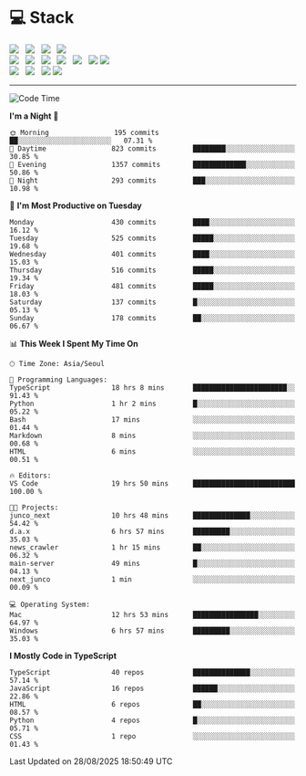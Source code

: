 <h1>💻 Stack</h1>
<div>
 <!-- badge : https://shields.io/ -->
 <!-- icon : https://simpleicons.org/?q=Get -->
 <img src="https://img.shields.io/badge/HTML5-e74c3c?style=flat-square&logo=HTML5&logoColor=white"/> &nbsp 
 <img src="https://img.shields.io/badge/CSS3-0A84FF?style=flat-square&logo=CSS3&logoColor=white"/> &nbsp 
 <img src="https://img.shields.io/badge/JavaScript-FFCD11?style=flat-square&logo=JavaScript&logoColor=white"/> &nbsp 
 <img src="https://img.shields.io/badge/TypeScript-3075C0?style=flat-square&logo=TypeScript&logoColor=white"/>
 <br/>
 <img src="https://img.shields.io/badge/Next-000000?style=flat-square&logo=nextdotjs&logoColor=white"/> &nbsp 
 <img src="https://img.shields.io/badge/React-00BCF6?style=flat-square&logo=React&logoColor=white"/> &nbsp 
 <img src="https://img.shields.io/badge/Redux-764ABC?style=flat-square&logo=Redux&logoColor=white"/> &nbsp
 <img src="https://img.shields.io/badge/Recoil-3578E5?style=flat-square&logo=recoil&logoColor=white"/> &nbsp
 <img src="https://img.shields.io/badge/React-Query-FF4154?style=flat-square&logo=reactquery&logoColor=white"/> &nbsp 
 <img src="https://img.shields.io/badge/styled%2Dcomponents-DB7093?style=flat-square&logo=styled%2Dcomponents&logoColor=white"/>
 <img src="https://img.shields.io/badge/CSS Modules-000000?style=flat-square&logo=CSS Modules&logoColor=white"/> &nbsp 
 <br/>
 <img src="https://img.shields.io/badge/Node-339933?style=flat-square&logo=Node.js&logoColor=white"/> &nbsp 
 <img src="https://img.shields.io/badge/Express-000000?style=flat-square&logo=Express&logoColor=white"/> &nbsp 
 <img src="https://img.shields.io/badge/MongoDB-47A248?style=flat-square&logo=MongoDB&logoColor=white"/>
 <img src="https://img.shields.io/badge/MariaDB-003545?style=flat-square&logo=mariadb&logoColor=white"/>
</div>

<hr>

<!--START_SECTION:waka-->
![Code Time](http://img.shields.io/badge/Code%20Time-2%2C814%20hrs%2041%20mins-blue)

**I'm a Night 🦉** 

```text
🌞 Morning                195 commits         ██░░░░░░░░░░░░░░░░░░░░░░░   07.31 % 
🌆 Daytime                823 commits         ████████░░░░░░░░░░░░░░░░░   30.85 % 
🌃 Evening                1357 commits        █████████████░░░░░░░░░░░░   50.86 % 
🌙 Night                  293 commits         ███░░░░░░░░░░░░░░░░░░░░░░   10.98 % 
```
📅 **I'm Most Productive on Tuesday** 

```text
Monday                   430 commits         ████░░░░░░░░░░░░░░░░░░░░░   16.12 % 
Tuesday                  525 commits         █████░░░░░░░░░░░░░░░░░░░░   19.68 % 
Wednesday                401 commits         ████░░░░░░░░░░░░░░░░░░░░░   15.03 % 
Thursday                 516 commits         █████░░░░░░░░░░░░░░░░░░░░   19.34 % 
Friday                   481 commits         █████░░░░░░░░░░░░░░░░░░░░   18.03 % 
Saturday                 137 commits         █░░░░░░░░░░░░░░░░░░░░░░░░   05.13 % 
Sunday                   178 commits         ██░░░░░░░░░░░░░░░░░░░░░░░   06.67 % 
```


📊 **This Week I Spent My Time On** 

```text
🕑︎ Time Zone: Asia/Seoul

💬 Programming Languages: 
TypeScript               18 hrs 8 mins       ███████████████████████░░   91.43 % 
Python                   1 hr 2 mins         █░░░░░░░░░░░░░░░░░░░░░░░░   05.22 % 
Bash                     17 mins             ░░░░░░░░░░░░░░░░░░░░░░░░░   01.44 % 
Markdown                 8 mins              ░░░░░░░░░░░░░░░░░░░░░░░░░   00.68 % 
HTML                     6 mins              ░░░░░░░░░░░░░░░░░░░░░░░░░   00.51 % 

🔥 Editors: 
VS Code                  19 hrs 50 mins      █████████████████████████   100.00 % 

🐱‍💻 Projects: 
junco_next               10 hrs 48 mins      ██████████████░░░░░░░░░░░   54.42 % 
d.a.x                    6 hrs 57 mins       █████████░░░░░░░░░░░░░░░░   35.03 % 
news_crawler             1 hr 15 mins        ██░░░░░░░░░░░░░░░░░░░░░░░   06.32 % 
main-server              49 mins             █░░░░░░░░░░░░░░░░░░░░░░░░   04.13 % 
next_junco               1 min               ░░░░░░░░░░░░░░░░░░░░░░░░░   00.09 % 

💻 Operating System: 
Mac                      12 hrs 53 mins      ████████████████░░░░░░░░░   64.97 % 
Windows                  6 hrs 57 mins       █████████░░░░░░░░░░░░░░░░   35.03 % 
```

**I Mostly Code in TypeScript** 

```text
TypeScript               40 repos            ██████████████░░░░░░░░░░░   57.14 % 
JavaScript               16 repos            ██████░░░░░░░░░░░░░░░░░░░   22.86 % 
HTML                     6 repos             ██░░░░░░░░░░░░░░░░░░░░░░░   08.57 % 
Python                   4 repos             █░░░░░░░░░░░░░░░░░░░░░░░░   05.71 % 
CSS                      1 repo              ░░░░░░░░░░░░░░░░░░░░░░░░░   01.43 % 
```




 Last Updated on 28/08/2025 18:50:49 UTC
<!--END_SECTION:waka-->
